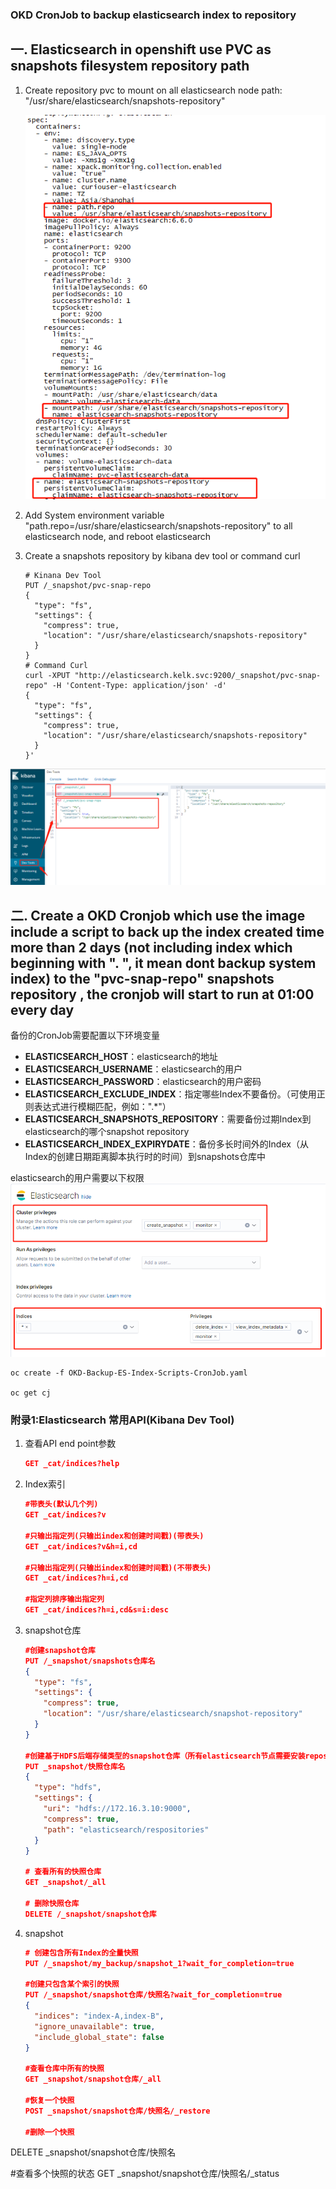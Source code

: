### OKD CronJob to backup elasticsearch index to repository

## 一. Elasticsearch in openshift use PVC as snapshots filesystem repository path 

1. Create repository pvc to mount on all elasticsearch node path: "/usr/share/elasticsearch/snapshots-repository"

   ![](Pictures/OKD-es-pvc-env-mount.png)

2. Add System environment variable "path.repo=/usr/share/elasticsearch/snapshots-repository" to all elasticsearch node, and reboot elasticsearch

3. Create a snapshots repository by kibana dev tool or command curl

   ```shell
   # Kinana Dev Tool
   PUT /_snapshot/pvc-snap-repo
   {
     "type": "fs",
     "settings": {
       "compress": true,
       "location": "/usr/share/elasticsearch/snapshots-repository"
     }
   }
   # Command Curl
   curl -XPUT "http://elasticsearch.kelk.svc:9200/_snapshot/pvc-snap-repo" -H 'Content-Type: application/json' -d'
   {
     "type": "fs",
     "settings": {
       "compress": true,
       "location": "/usr/share/elasticsearch/snapshots-repository"
     }
   }'
   ```

![](Pictures/kibaba-api.png)

## 二. Create a OKD Cronjob which use the image include a script to back up  the index created time more than 2 days (not including index which beginning with ". ", it mean dont backup system index)  to the "pvc-snap-repo" snapshots repository , the cronjob will start to run at 01:00 every day
备份的CronJob需要配置以下环境变量
- **ELASTICSEARCH_HOST**：elasticsearch的地址
- **ELASTICSEARCH_USERNAME**：elasticsearch的用户
- **ELASTICSEARCH_PASSWORD**：elasticsearch的用户密码
- **ELASTICSEARCH_EXCLUDE_INDEX**：指定哪些Index不要备份。（可使用正则表达式进行模糊匹配，例如：".*"）
- **ELASTICSEARCH_SNAPSHOTS_REPOSITORY**：需要备份过期Index到elasticsearch的哪个snapshot repository
- **ELASTICSEARCH_INDEX_EXPIRYDATE**：备份多长时间外的Index（从Index的创建日期距离脚本执行时的时间）到snapshots仓库中
  
elasticsearch的用户需要以下权限
![](Pictures/elasticsearch用户的权限.png)
  
  
   ```shell
   oc create -f OKD-Backup-ES-Index-Scripts-CronJob.yaml 
   
   oc get cj
   ```

### 附录1:Elasticsearch 常用API(Kibana Dev Tool)

1. 查看API end point参数

   ```json
   GET _cat/indices?help
   ```

2. Index索引

   ```json
   #带表头(默认几个列)
   GET _cat/indices?v
   
   #只输出指定列(只输出index和创建时间戳)(带表头)
   GET _cat/indices?v&h=i,cd
   
   #只输出指定列(只输出index和创建时间戳)(不带表头)
   GET _cat/indices?h=i,cd
   
   #指定列排序输出指定列
   GET _cat/indices?h=i,cd&s=i:desc
   ```

3. snapshot仓库

   ```json
   #创建snapshot仓库
   PUT /_snapshot/snapshots仓库名
   {
     "type": "fs",
     "settings": {
       "compress": true,
       "location": "/usr/share/elasticsearch/snapshot-repository"
     }
   }
   
   #创建基于HDFS后端存储类型的snapshot仓库（所有elasticsearch节点需要安装repository-hdfs插件）
   PUT _snapshot/快照仓库名
   {
     "type": "hdfs",
     "settings": {
       "uri": "hdfs://172.16.3.10:9000",
       "compress": true,
       "path": "elasticsearch/respositories"
     }
   }
   
   # 查看所有的快照仓库
   GET _snapshot/_all
   
   # 删除快照仓库
   DELETE /_snapshot/snapshot仓库
   ```

4. snapshot

   ```json
   # 创建包含所有Index的全量快照
   PUT /_snapshot/my_backup/snapshot_1?wait_for_completion=true
   
   #创建只包含某个索引的快照
   PUT /_snapshot/snapshot仓库/快照名?wait_for_completion=true
   {
     "indices": "index-A,index-B",
     "ignore_unavailable": true,
     "include_global_state": false
   }
   
   #查看仓库中所有的快照
   GET _snapshot/snapshot仓库/_all
   
   #恢复一个快照
   POST _snapshot/snapshot仓库/快照名/_restore
   
   #删除一个快照
DELETE _snapshot/snapshot仓库/快照名
   
   #查看多个快照的状态
   GET _snapshot/snapshot仓库/快照名/_status
   ```
   
   